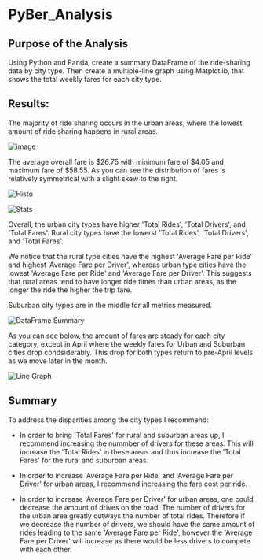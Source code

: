 # PyBer_Analysis

## Purpose of the Analysis
Using Python and Panda, create a summary DataFrame of the ride-sharing data by city type. Then create a multiple-line graph using Matplotlib, that shows the total weekly fares for each city type. 

## Results:

The majority of ride sharing occurs in the urban areas, where the lowest amount of ride sharing happens in rural areas. 

![image](https://user-images.githubusercontent.com/92542382/143794423-5038c57f-b878-46d9-b7b0-69918fa46e9a.png)


The average overall fare is $26.75 with minimum fare of $4.05 and maximum fare of $58.55.  As you can see the distribution of fares is relatively symmetrical with a slight skew to the right. 

![Histo](https://user-images.githubusercontent.com/92542382/143794686-e60a4b6c-6d38-414c-a18b-8f866d56fd0b.png)


![Stats](https://user-images.githubusercontent.com/92542382/143794473-5c98cabd-3f34-43b5-b590-385ed78d9ab2.png)


Overall, the urban city types have higher 'Total Rides', 'Total Drivers', and 'Total Fares'.  Rural city types have the lowerst 'Total Rides', 'Total Drivers', and 'Total Fares'. 

We notice that the rural type cities have the highest 'Average Fare per Ride' and highest 'Average Fare per Driver', whereas urban type cities have the lowest 'Average Fare per Ride' and 'Average Fare per Driver'.  This suggests that rural areas tend to have longer ride times than urban areas, as the longer the ride the higher the trip fare. 

Suburban city types are in the middle for all metrics measured. 

![DataFrame Summary](https://user-images.githubusercontent.com/92542382/143794529-42ccf763-bb73-4d3f-8737-fcab6be2ec86.png)


As you can see below, the amount of fares are steady for each city category, except in April where the weekly fares for Urban and Suburban cities drop condsiderably.  This drop for both types return to pre-April levels as we move later in the month. 

![Line Graph](https://user-images.githubusercontent.com/92542382/143794577-26304095-2d24-4556-9df5-fed2501aed28.png)


## Summary 
To address the disparities among the city types I recommend:

* In order to bring 'Total Fares' for rural and suburban areas up, I recommend increasing the nummber of drivers for these areas. This will increase the 'Total Rides' in these areas and thus increase the 'Total Fares' for the rural and suburban areas. 

* In order to increase 'Average Fare per Ride' and 'Average Fare per Driver' for urban areas, I recommend increasing the fare cost per ride. 

* In order to increase 'Average Fare per Driver' for urban areas, one could decrease the amount of drives on the road. The number of drivers for the urban area greatly outways the number of total rides. Therefore if we decrease the number of drivers, we should have the same amount of rides leading to the same 'Average Fare per Ride', however the 'Average Fare per Driver' will increase as there would be less drivers to compete with each other. 
